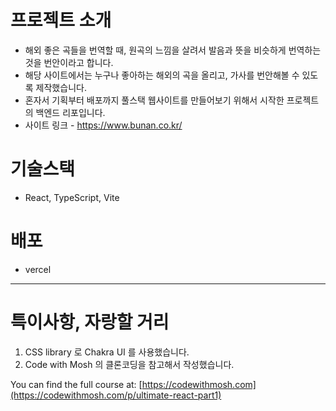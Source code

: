 # 프로젝트 소개
- 해외 좋은 곡들을 번역할 때, 원곡의 느낌을 살려서 발음과 뜻을 비슷하게 번역하는 것을 번안이라고 합니다.
- 해당 사이트에서는 누구나 좋아하는 해외의 곡을 올리고, 가사를 번안해볼 수 있도록 제작했습니다. 
- 혼자서 기획부터 배포까지 풀스택 웹사이트를 만들어보기 위해서 시작한 프로젝트의 백엔드 리포입니다. 
- 사이트 링크 - https://www.bunan.co.kr/
# 기술스택 
 - React, TypeScript, Vite
   
# 배포 
 - vercel
 
---
# 특이사항, 자랑할 거리 
 1. CSS library 로 Chakra UI 를 사용했습니다.
 2. Code with Mosh 의 클론코딩을 참고해서 작성했습니다. 

You can find the full course at: [https://codewithmosh.com](https://codewithmosh.com/p/ultimate-react-part1)

